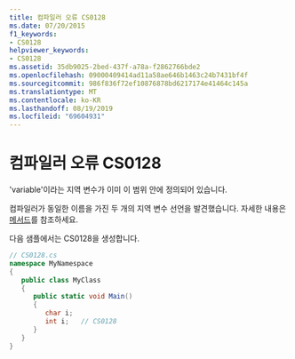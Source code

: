 ```yaml
---
title: 컴파일러 오류 CS0128
ms.date: 07/20/2015
f1_keywords:
- CS0128
helpviewer_keywords:
- CS0128
ms.assetid: 35db9025-2bed-437f-a78a-f2862766bde2
ms.openlocfilehash: 09000409414ad11a58ae646b1463c24b7431bf4f
ms.sourcegitcommit: 986f836f72ef10876878bd6217174e41464c145a
ms.translationtype: MT
ms.contentlocale: ko-KR
ms.lasthandoff: 08/19/2019
ms.locfileid: "69604931"
---
```

# <a name="compiler-error-cs0128"></a>컴파일러 오류 CS0128
'variable'이라는 지역 변수가 이미 이 범위 안에 정의되어 있습니다.  
  
 컴파일러가 동일한 이름을 가진 두 개의 지역 변수 선언을 발견했습니다. 자세한 내용은 [메서드](../programming-guide/classes-and-structs/methods.md)를 참조하세요.  
  
 다음 샘플에서는 CS0128을 생성합니다.  
  
```csharp  
// CS0128.cs  
namespace MyNamespace  
{  
   public class MyClass  
   {  
      public static void Main()  
      {  
         char i;  
         int i;   // CS0128  
      }  
   }  
}  
```
